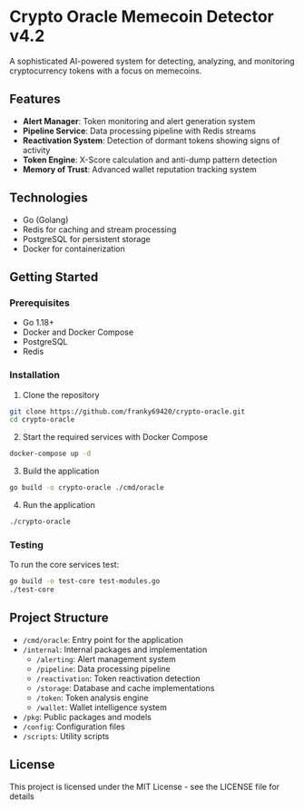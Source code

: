 # Crypto Oracle Memecoin Detector v4.2

A sophisticated AI-powered system for detecting, analyzing, and monitoring cryptocurrency tokens with a focus on memecoins.

## Features

- **Alert Manager**: Token monitoring and alert generation system
- **Pipeline Service**: Data processing pipeline with Redis streams
- **Reactivation System**: Detection of dormant tokens showing signs of activity
- **Token Engine**: X-Score calculation and anti-dump pattern detection
- **Memory of Trust**: Advanced wallet reputation tracking system

## Technologies

- Go (Golang)
- Redis for caching and stream processing
- PostgreSQL for persistent storage
- Docker for containerization

## Getting Started

### Prerequisites

- Go 1.18+
- Docker and Docker Compose
- PostgreSQL
- Redis

### Installation

1. Clone the repository
```bash
git clone https://github.com/franky69420/crypto-oracle.git
cd crypto-oracle
```

2. Start the required services with Docker Compose
```bash
docker-compose up -d
```

3. Build the application
```bash
go build -o crypto-oracle ./cmd/oracle
```

4. Run the application
```bash
./crypto-oracle
```

### Testing

To run the core services test:
```bash
go build -o test-core test-modules.go
./test-core
```

## Project Structure

- `/cmd/oracle`: Entry point for the application
- `/internal`: Internal packages and implementation
  - `/alerting`: Alert management system
  - `/pipeline`: Data processing pipeline
  - `/reactivation`: Token reactivation detection
  - `/storage`: Database and cache implementations
  - `/token`: Token analysis engine
  - `/wallet`: Wallet intelligence system
- `/pkg`: Public packages and models
- `/config`: Configuration files
- `/scripts`: Utility scripts

## License

This project is licensed under the MIT License - see the LICENSE file for details 
